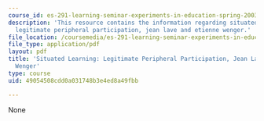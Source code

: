 ```yaml
---
course_id: es-291-learning-seminar-experiments-in-education-spring-2003
description: 'This resource contains the information regarding situated learning:
  legitimate peripheral participation, jean lave and etienne wenger.'
file_location: /coursemedia/es-291-learning-seminar-experiments-in-education-spring-2003/49054508cdd0a031748b3e4ed8a49fbb_MITES_291S03_5.pdf
file_type: application/pdf
layout: pdf
title: 'Situated Learning: Legitimate Peripheral Participation, Jean Lave and Etienne
  Wenger'
type: course
uid: 49054508cdd0a031748b3e4ed8a49fbb

---
```

None